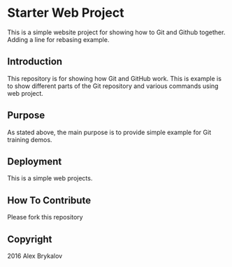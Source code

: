 # Starter Web Project

This is a simple website project for showing how to Git and Github together. Adding a line for rebasing example.

## Introduction

This repository is for showing how Git and GitHub work.
This is example is to show different parts of the Git repository and various commands using web project.

## Purpose

As stated above, the main purpose is to provide simple example for Git training demos.

## Deployment

This is a simple web projects.

## How To Contribute

Please fork this repository

## Copyright

2016 Alex Brykalov